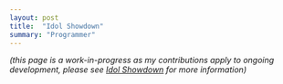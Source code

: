 ```yaml
---
layout: post
title:  "Idol Showdown"
summary: "Programmer"
---
```


*(this page is a work-in-progress as my contributions apply to ongoing development, please see [Idol Showdown](https://twitter.com/IdolShowdown) for more information)*
